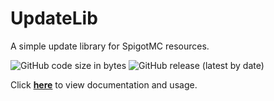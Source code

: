 # UpdateLib
A simple update library for SpigotMC resources.

![GitHub code size in bytes](https://img.shields.io/github/languages/code-size/HyperaOfficial/UpdateLib?color=%232155cc&style=for-the-badge)
![GitHub release (latest by date)](https://img.shields.io/github/v/release/HyperaOfficial/UpdateLib?color=%232155cc&label=Version&style=for-the-badge)

Click **[here](https://docs.hypera.dev/docs/updatelib)** to view documentation and usage.
